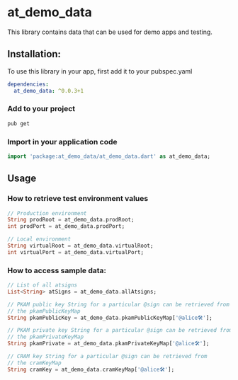 # at_demo_data
This library contains data that can be used for demo apps and testing.

## Installation:
To use this library in your app, first add it to your pubspec.yaml
```yaml
dependencies:
  at_demo_data: ^0.0.3+1
```
### Add to your project 
```bash
pub get 
```
### Import in your application code
```dart
import 'package:at_demo_data/at_demo_data.dart' as at_demo_data;
```
## Usage
### How to retrieve test environment values
```dart
// Production environment
String prodRoot = at_demo_data.prodRoot;
int prodPort = at_demo_data.prodPort;

// Local environment
String virtualRoot = at_demo_data.virtualRoot;
int virtualPort = at_demo_data.virtualPort;
```

### How to access sample data:
```dart
// List of all atsigns
List<String> atSigns = at_demo_data.allAtsigns;

// PKAM public key String for a particular @sign can be retrieved from 
// the pkamPublicKeyMap
String pkamPublicKey = at_demo_data.pkamPublicKeyMap['@alice🛠'];

// PKAM private key String for a particular @sign can be retrieved from 
// the pkamPrivateKeyMap
String pkamPrivate = at_demo_data.pkamPrivateKeyMap['@alice🛠'];

// CRAM key String for a particular @sign can be retrieved from 
// the cramKeyMap
String cramKey = at_demo_data.cramKeyMap['@alice🛠'];
```
